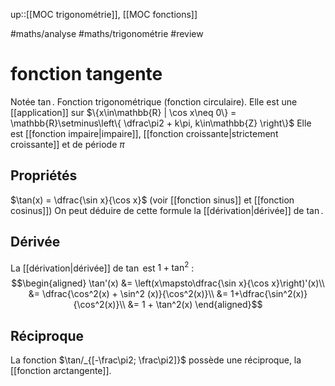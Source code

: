 up::[[MOC trigonométrie]], [[MOC fonctions]]

#maths/analyse #maths/trigonométrie #review 
# fonction tangente
Notée $\tan$. Fonction trigonométrique (fonction circulaire).
Elle est une [[application]] sur $\{x\in\mathbb{R} | \cos x\neq 0\} = \mathbb{R}\setminus\left\{ \dfrac\pi2 + k\pi,  k\in\mathbb{Z} \right\}$
Elle est [[fonction impaire|impaire]], [[fonction croissante|strictement croissante]] et de période $\pi$

## Propriétés
$\tan(x) = \dfrac{\sin x}{\cos x}$ (voir [[fonction sinus]] et [[fonction cosinus]])
On peut déduire de cette formule la [[dérivation|dérivée]] de $\tan$.

## Dérivée
La [[dérivation|dérivée]] de $\tan$ est $1+\tan^2$ :
$$\begin{aligned}
\tan'(x) &= \left(x\mapsto\dfrac{\sin x}{\cos x}\right)'(x)\\
&= \dfrac{\cos^2(x) + \sin^2 (x)}{\cos^2(x)}\\
&= 1+\dfrac{\sin^2(x)}{\cos^2(x)}\\
&= 1 + \tan^2(x)
\end{aligned}$$

## Réciproque
La fonction $\tan/_{[-\frac\pi2; \frac\pi2]}$ possède une réciproque, la [[fonction arctangente]].

